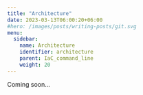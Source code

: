 ```yaml
---
title: "Architecture"
date: 2023-03-13T06:00:20+06:00
#hero: /images/posts/writing-posts/git.svg
menu:
  sidebar:
    name: Architecture
    identifier: architecture
    parent: IaC_command_line
    weight: 20
---
```


Coming soon...